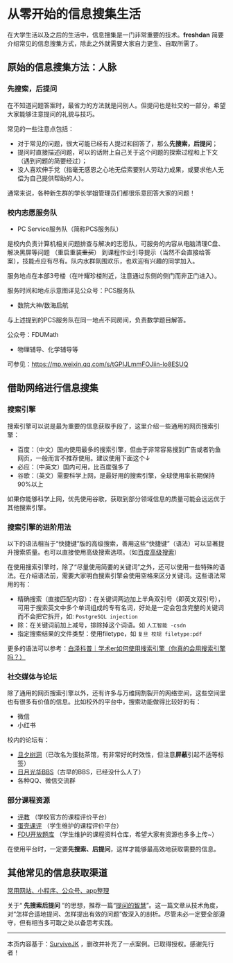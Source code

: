 # 从零开始的信息搜集生活

在大学生活以及之后的生活中，信息搜集是一门非常重要的技术。**freshdan** 简要介绍常见的信息搜集方式，除此之外就需要大家自力更生、自取所需了。

## 原始的信息搜集方法：人脉

### 先搜索，后提问

在不知道问题答案时，最省力的方法就是问别人。但提问也是社交的一部分，希望大家能够注意提问的礼貌与技巧。

常见的一些注意点包括：

- 对于常见的问题，很大可能已经有人提过和回答了，那么**先搜索，后提问**；
- 提问时直接描述问题，可以的话附上自己关于这个问题的探索过程和上下文（遇到问题的简要经过）；
- 没人喜欢伸手党（指毫无感恩之心地无偿索要别人劳动力成果，或要求他人无偿为自己提供帮助的人）。

通常来说，各种新生群的学长学姐管理员们都很乐意回答大家的问题！

### 校内志愿服务队

- PC Service服务队（简称PCS服务队）

是校内负责计算机相关问题排查与解决的志愿队，可服务的内容从电脑清理C盘、解决黑屏等问题 （重启重装~~重买~~） 到课程作业引导提示（当然不会直接给答案），技能点应有尽有。队内水群氛围欢乐，也欢迎有兴趣的同学加入。

服务地点在本部3号楼（在叶耀珍楼附近，注意通过东侧的侧门而非正门进入）。

服务时间和地点示意图详见公众号：PCS服务队

- 数院大神/数海启航

与上述提到的PCS服务队在同一地点不同房间，负责数学题目解答。

公众号：FDUMath

- 物理辅导、化学辅导等

可参见：https://mp.weixin.qq.com/s/tGPIJLmmFOJiin-lo8ESUQ

## 借助网络进行信息搜集

### 搜索引擎

搜索引擎可以说是最为重要的信息获取手段了，这里介绍一些通用的网页搜索引擎：

- 百度：（中文）国内使用最多的搜索引擎，但由于非常容易搜到广告或者钓鱼网页，一般而言不推荐使用。建议使用下面这个↓
- 必应：（中英文）国内可用，比百度强多了
- 谷歌：（英文）需要科学上网，是最好用的搜索引擎，全球使用率长期保持90%以上

如果你能够科学上网，优先使用谷歌，获取到部分领域信息的质量可能会远远优于其他搜索引擎。

### 搜索引擎的进阶用法

以下的语法相当于“快捷键”版的高级搜索，善用这些“快捷键”（语法）可以显著提升搜索质量。也可以直接使用高级搜索选项。（如[百度高级搜索](https://www.baidu.com/gaoji/advanced.html)）

在使用搜索引擎时，除了“尽量使用简要的关键词”之外，还可以使用一些特殊的语法。在介绍语法前，需要大家明白搜索引擎会使用空格来区分关键词。这些语法常用的有：

- 精确搜索（直接匹配内容）：在关键词两边加上半角双引号（即英文双引号），可用于搜索英文中多个单词组成的专有名词，好处是一定会包含完整的关键词而不会把它拆开，如: `PostgreSQL injection`
- 除：在关键词前加上减号，排除掉这个词语。如 `人工智能 -csdn`
- 指定搜索结果的文件类型：使用filetype，如 `复旦 校规 filetype:pdf`

更多的语法可以参考：[白泽科普｜学术er如何使用搜索引擎（你真的会用搜索引擎吗？）](https://mp.weixin.qq.com/s/VsUqaBeJ1lcINbtpq83WwA)

### 社交媒体与论坛

除了通用的网页搜索引擎以外，还有许多与万维网割裂开的网络空间，这些空间里也有很多有价值的信息。比如校外的平台中，搜索功能做得比较好的有：

- 微信
- 小红书

校内的论坛有：

- [旦夕树洞](https://danxi.fduhole.com/)（已改名为蛋挞茶馆，有非常好的时效性，但注意**屏蔽**引起不适等标签）
- [日月光华BBS](https://bbs.fudan.edu.cn/)（古早的BBS，已经没什么人了）
- 各种QQ、微信交流群

### 部分课程资源

- [评教](https://ce.fudan.edu.cn/) （学校官方的课程评价平台）
- [蛋壳课评](https://danke.fduhole.com/) （学生维护的课程评价平台）
- [FDU开放题库](https://www.notion.so/FDU-82b7f0265fc743f7a9bbf32293495b52) （学生维护的课程资料仓库，希望大家有资源也多多上传~）

在使用平台时，一定要**先搜索、后提问**，这样才能够最高效地获取需要的信息。

## 其他常见的信息获取渠道

[常用网站、小程序、公众号、app整理](resources.md)

关于“ **先搜索后提问** ”的思想，推荐一篇“[提问的智慧](https://github.com/FredWe/How-To-Ask-Questions-The-Smart-Way/blob/master/README-zh_CN.md)”。这一篇文章从技术角度，对“怎样合适地提问、怎样提出有效的问题”做深入的剖析。尽管未必一定要全部遵守，但有相当多可取之处以备思考实践。

****

本页内容基于：[SurviveJK](https://survivejk.gitbook.io/survivejk/qian-yan/xin-xi-sou-ji) ，删改并补充了一点案例。已取得授权。感谢先行者！